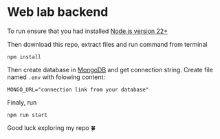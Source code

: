 # Web lab backend

To run ensure that you had installed [Node.js version 22+](https://nodejs.org/en)

Then download this repo, extract files and run command from terminal

```shell
npm install
```

Then create database in [MongoDB](https://www.mongodb.com/) and get connection string. Create file named `.env` with folowing content:

```.env
MONGO_URL="connection link from your database"
```

Finaly, run

```shell
npm run start
```

Good luck exploring my repo 🍀
